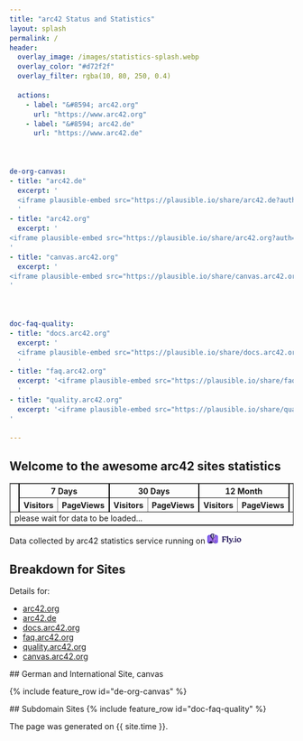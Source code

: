 ```yaml
---
title: "arc42 Status and Statistics"
layout: splash
permalink: /
header:
  overlay_image: /images/statistics-splash.webp
  overlay_color: "#d72f2f"
  overlay_filter: rgba(10, 80, 250, 0.4)
  
  actions: 
    - label: "&#8594; arc42.org"
      url: "https://www.arc42.org"
    - label: "&#8594; arc42.de"
      url: "https://www.arc42.de"

   

de-org-canvas:
- title: "arc42.de"
  excerpt: '
  <iframe plausible-embed src="https://plausible.io/share/arc42.de?auth=IYzUmMI8s2PYKgggJhO7q&embed=true&theme=light" height="1600" frameborder="0" loading="lazy" style="width: 1px; min-width: 100%; height: 1600px;" ></iframe>
  '
- title: "arc42.org"
  excerpt: '
<iframe plausible-embed src="https://plausible.io/share/arc42.org?auth=tNNpNN0VqPh9xbjkaEPrx&embed=true&theme=light" frameborder="0" loading="lazy" style="width: 1px; min-width: 100%; height: 1600px;"></iframe>
'
- title: "canvas.arc42.org"
  excerpt: '
<iframe plausible-embed src="https://plausible.io/share/canvas.arc42.org?auth=sAJkIzBTeFg-a5ndJenA4&embed=true&theme=light" scrolling="no" frameborder="0" loading="lazy" style="width: 1px; min-width: 100%; height: 1600px;"></iframe>
'

  

doc-faq-quality:
- title: "docs.arc42.org"
  excerpt: '
  <iframe plausible-embed src="https://plausible.io/share/docs.arc42.org?auth=D_6pSvlKkq_hTlttpTOtz&embed=true&theme=light" heigth="1600" frameborder="0" loading="lazy" style="width: 1px; min-width: 100%;height: 1600px;"></iframe>
  '
- title: "faq.arc42.org"
  excerpt: '<iframe plausible-embed src="https://plausible.io/share/faq.arc42.org?auth=wc065ryr-3YNoYFluaqGh&embed=true&theme=light" scrolling="no" frameborder="0" loading="lazy" style="width: 1px; min-width: 100%; height: 1600px;"></iframe>
  '
- title: "quality.arc42.org"
  excerpt: '<iframe plausible-embed src="https://plausible.io/share/quality.arc42.org?auth=cjoKlapPdw3czFugGy6jM&embed=true&theme=light" scrolling="no" frameborder="0" loading="lazy" style="width: 1px; min-width: 100%; height: 1600px;"></iframe>
'

---
```



<script src="https://unpkg.com/htmx.org@1.9.6"
            integrity="sha384-FhXw7b6AlE/jyjlZH5iHa/tTe9EpJ1Y55RjcgPbjeWMskSxZt1v9qkxLJWNJaGni"
            crossorigin="anonymous"></script>
 

## Welcome to the awesome arc42 sites statistics


<div hx-get="https://arc42-stats.fly.dev/statsTable"
     hx-trigger="load delay"
     hx-swap="outerHTML"
     hx-target="#statsTable">
</div>

<!-- the following div will be swapped with the HTML generated by the backend API -->
<div id="statsTable">
  <table border="1">
    <tr>
        <th rowspan="2"><img src="./images/minion-logo-100px.png"></th>
        <th colspan="2" style="border-left: 2px solid black;">7 Days</th>
        <th colspan="2" style="border-left: 2px solid black;">30 Days</th>
        <th colspan="2" style="border-left: 2px solid black;">12 Month</th>
        <th rowspan="2" style="border-left: 2px solid black;">Issues</th>
        </tr>
    <tr>
        <th style="border-left: 2px solid black;">Visitors</th>
        <th>PageViews</th>
        <th style="border-left: 2px solid black;">Visitors</th>
        <th>PageViews</th>
        <th style="border-left: 2px solid black;">Visitors</th>
        <th>PageViews</th>
    </tr>
    <tr>
         <td colspan="8" > please wait for data to be loaded...</td>
   </tr>
  </table>

Data collected by arc42 statistics service running on 
 <a href="https://fly.io" target="_blank"><img src="/images/fly-logo-landscape.svg" width="60px"></a>
</div>


## Breakdown for Sites

Details for:

* [arc42.org](#de-org-canvas)
* [arc42.de](#de-org-canvas)
* [docs.arc42.org](#doc-faq-quality)
* [faq.arc42.org](#doc-faq-quality)
* [quality.arc42.org](#doc-faq-quality)
* [canvas.arc42.org](#de-org-canvas)



<a id="de-org-canvas">
## German and International Site, canvas

{% include feature_row id="de-org-canvas" %}


<a id="doc-faq-quality"/>
## Subdomain Sites
{% include feature_row id="doc-faq-quality" %}



The page was generated on {{ site.time }}.

